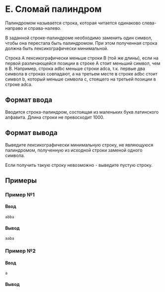 # E. Сломай палиндром

Палиндромом называется строка, которая читается одинаково слева-направо и справа-налево.

В заданной строке-палиндроме необходимо заменить один символ, чтобы она перестала быть палиндромом. При этом полученная строка должна быть лексикографически минимальной.

Строка A лексикографически меньше строки B (той же длины), если на первой различающейся позиции в строке A стоит меньший символ, чем в B. Например, строка adbc меньше строки adca, т.к. первые два символа в строках совпадают, а на третьем месте в строке adbc стоит символ b, который меньше символа c, стоящего на третьей позиции в строке adca.

## Формат ввода

Вводится строка-палиндром, состоящая из маленьких букв латинского алфавита. Длина строки не превосходит 1000.

## Формат вывода

Выведите лексикографически минимальную строку, не являющуюся палиндромом, полученную из исходной строки заменой одного символа.

Если получить такую строку невозможно - выведите пустую строку.

## Примеры

### Пример №1

#### Ввод

```shell
abba
```

#### Вывод

```shell
aaba
```

### Пример №2

#### Ввод

```shell
a
```

#### Вывод

```shell

```
